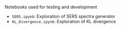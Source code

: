 Notebooks used for testing and development

- `SERS.ipynb`: Exploration of SERS spectra generator
- `KL_Divergence.ipynb`: Exploration of KL divergence